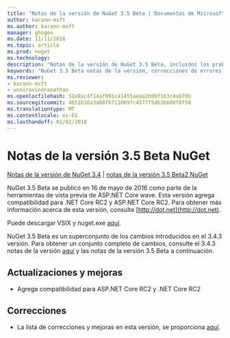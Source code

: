 ```yaml
---
title: "Notas de la versión de NuGet 3.5 Beta | Documentos de Microsoft"
author: karann-msft
ms.author: karann-msft
manager: ghogen
ms.date: 11/11/2016
ms.topic: article
ms.prod: nuget
ms.technology: 
description: "Notas de la versión de NuGet 3.5 Beta, incluidos los problemas conocidos, correcciones de errores, las funciones agregadas y dcr."
keywords: "NuGet 3.5 Beta notas de la versión, correcciones de errores, problemas, conocidos agregan características, DCR"
ms.reviewer:
- karann-msft
- unniravindranathan
ms.openlocfilehash: 52e8ac4f14af991c41455aeaa2b0bf163c4ab70b
ms.sourcegitcommit: 4651b16a3a08f6711669fc4577f5d63b600f8f58
ms.translationtype: MT
ms.contentlocale: es-ES
ms.lasthandoff: 02/02/2018
---
```

# <a name="nuget-35-beta-release-notes"></a>Notas de la versión 3.5 Beta NuGet

[Notas de la versión de NuGet 3.4](../release-notes/nuget-3.4.md) | [notas de la versión 3.5 Beta2 NuGet](../release-notes/nuget-3.5-Beta2.md)

NuGet 3.5 Beta se publicó en 16 de mayo de 2016 como parte de la herramientas de vista previa de ASP.NET Core wave. Esta versión agrega compatibilidad para .NET Core RC2 y ASP.NET Core RC2. Para obtener más información acerca de esta versión, consulte [http://dot.net](http://dot.net).

Puede descargar VSIX y nuget.exe [aquí](https://dist.nuget.org/index.html).

NuGet 3.5 Beta es un superconjunto de los cambios introducidos en el 3.4.3 versión. Para obtener un conjunto completo de cambios, consulte el 3.4.3 notas de la versión [aquí](https://github.com/NuGet/Home/issues?q=is%3Aissue+milestone%3A3.4.3+is%3Aclosed) y las notas de la versión 3.5 Beta a continuación.

## <a name="updates-and-improvements"></a>Actualizaciones y mejoras

* Agrega compatibilidad para ASP.NET Core RC2 y .NET Core RC2

## <a name="fixes"></a>Correcciones

* La lista de correcciones y mejoras en esta versión, se proporciona [aquí](https://github.com/NuGet/Home/issues?q=is%3Aissue+milestone%3A%223.5+Beta%22+is%3Aclosed).